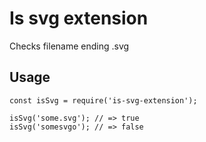 # Is svg extension

Checks filename ending .svg

## Usage

```
const isSvg = require('is-svg-extension');

isSvg('some.svg'); // => true
isSvg('somesvgo'); // => false

```
